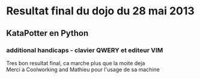 # Resultat final du dojo du 28 mai 2013 #
## KataPotter en Python ##
### additional handicaps - clavier QWERY et editeur VIM ###
Tres bon resultat final, ca marche plus que la moite deja  
Merci a Coolworking and Mathieu pour l'usage de sa machine

